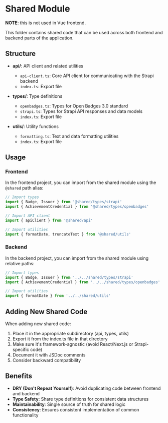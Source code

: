 # Shared Module

**NOTE**: this is not used in Vue frontend.

This folder contains shared code that can be used across both frontend and backend parts of the application.

## Structure

- **api/**: API client and related utilities
  - `api-client.ts`: Core API client for communicating with the Strapi backend
  - `index.ts`: Export file

- **types/**: Type definitions
  - `openbadges.ts`: Types for Open Badges 3.0 standard
  - `strapi.ts`: Types for Strapi API responses and data models
  - `index.ts`: Export file

- **utils/**: Utility functions
  - `formatting.ts`: Text and data formatting utilities
  - `index.ts`: Export file

## Usage

### Frontend

In the frontend project, you can import from the shared module using the `@shared` path alias:

```typescript
// Import types
import { Badge, Issuer } from '@shared/types/strapi'
import { AchievementCredential } from '@shared/types/openbadges'

// Import API client
import { apiClient } from '@shared/api'

// Import utilities
import { formatDate, truncateText } from '@shared/utils'
```

### Backend

In the backend project, you can import from the shared module using relative paths:

```typescript
// Import types
import { Badge, Issuer } from '../../shared/types/strapi'
import { AchievementCredential } from '../../shared/types/openbadges'

// Import utilities
import { formatDate } from '../../shared/utils'
```

## Adding New Shared Code

When adding new shared code:

1. Place it in the appropriate subdirectory (api, types, utils)
2. Export it from the index.ts file in that directory
3. Make sure it's framework-agnostic (avoid React/Next.js or Strapi-specific code)
4. Document it with JSDoc comments
5. Consider backward compatibility

## Benefits

- **DRY (Don't Repeat Yourself)**: Avoid duplicating code between frontend and backend
- **Type Safety**: Share type definitions for consistent data structures
- **Maintainability**: Single source of truth for shared logic
- **Consistency**: Ensures consistent implementation of common functionality 
